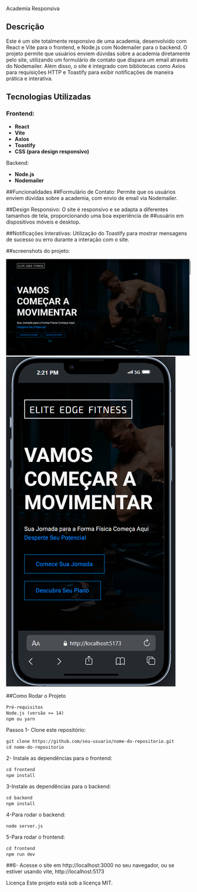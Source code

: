 Academia Responsiva
## Descrição
Este é um site totalmente responsivo de uma academia, desenvolvido com React e Vite para o frontend, e Node.js com Nodemailer para o backend. O projeto permite que usuários enviem dúvidas sobre a academia diretamente pelo site, utilizando um formulário de contato que dispara um email através do Nodemailer. Além disso, o site é integrado com bibliotecas como Axios para requisições HTTP e Toastify para exibir notificações de maneira prática e interativa.

## Tecnologias Utilizadas

### Frontend:

- **React**
- **Vite**
- **Axios**
- **Toastify**
- **CSS (para design responsivo)**

Backend:

- **Node.js**
- **Nodemailer**

##Funcionalidades
##Formulário de Contato: Permite que os usuários enviem dúvidas sobre a academia, com envio de email via Nodemailer.

##Design Responsivo: O site é responsivo e se adapta a diferentes tamanhos de tela, proporcionando uma boa experiência de ##usuário em dispositivos móveis e desktop.

##Notificações Interativas: Utilização do Toastify para mostrar mensagens de sucesso ou erro durante a interação com o site.

##screenshots do projeto:

![Desktop](frontend/public/screenshots/desktop.png)
![Mobile](frontend/public/screenshots/mobile.png)


##Como Rodar o Projeto
```
Pré-requisitos
Node.js (versão >= 14)
npm ou yarn
```

Passos
1- Clone este repositório:

```
git clone https://github.com/seu-usuario/nome-do-repositorio.git
cd nome-do-repositorio
```


2- Instale as dependências para o frontend:
```
cd frontend
npm install
```


3-Instale as dependências para o backend:
```
cd backend
npm install
```

4-Para rodar o backend:
```
node server.js
```

5-Para rodar o frontend:
```
cd frontend
npm run dev
```

##6- Acesse o site em http://localhost:3000 no seu navegador, ou se estiver usando vite, http://localhost:5173

Licença
Este projeto está sob a licença MIT.


